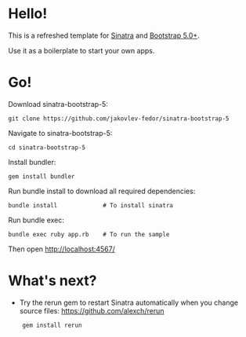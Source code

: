 Hello!
======

This is a refreshed template for [Sinatra](https://sinatrarb.com/) and [Bootstrap 5.0+](https://getbootstrap.com/).

Use it as a boilerplate to start your own apps.

Go!
===

Download sinatra-bootstrap-5:

    git clone https://github.com/jakovlev-fedor/sinatra-bootstrap-5
    
Navigate to sinatra-bootstrap-5:

    cd sinatra-bootstrap-5

Install bundler:

    gem install bundler

Run bundle install to download all required dependencies:
    
    bundle install             # To install sinatra

Run bundle exec:

    bundle exec ruby app.rb    # To run the sample

Then open [http://localhost:4567/](http://localhost:4567/)

What's next?
============
- Try the rerun gem to restart Sinatra automatically when you change source files: https://github.com/alexch/rerun
```
    gem install rerun
```
